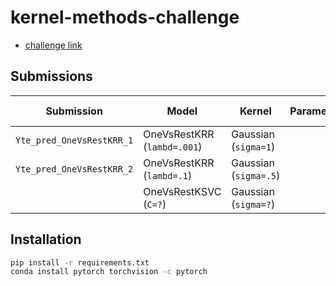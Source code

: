 # kernel-methods-challenge

- [challenge link](https://www.kaggle.com/c/mva-mash-kernel-methods-2021-2022)

## Submissions

| Submission            | Model                   | Kernel                | Parameters | Public score |
| --------------------- | ----------------------- | --------------------- | ---------- |:------------:|
| `Yte_pred_OneVsRestKRR_1` | OneVsRestKRR (`lambd=.001`) | Gaussian (`sigma=1`)  |            |   0.23300    |
| `Yte_pred_OneVsRestKRR_2` | OneVsRestKRR (`lambd=.1`)   | Gaussian (`sigma=.5`) |            |   0.11500    |
|                       | OneVsRestKSVC (`C=?`)       | Gaussian (`sigma=?`)  |            |              |

## Installation

```bash
pip install -r requirements.txt
conda install pytorch torchvision -c pytorch
```